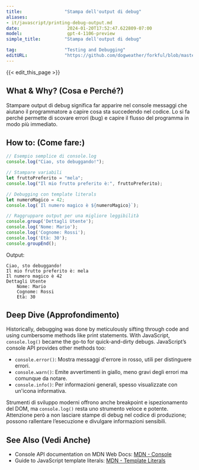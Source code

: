 ```yaml
---
title:                "Stampa dell'output di debug"
aliases:
- it/javascript/printing-debug-output.md
date:                  2024-01-20T17:52:47.622809-07:00
model:                 gpt-4-1106-preview
simple_title:         "Stampa dell'output di debug"

tag:                  "Testing and Debugging"
editURL:              "https://github.com/dogweather/forkful/blob/master/content/it/javascript/printing-debug-output.md"
---
```


{{< edit_this_page >}}

## What & Why? (Cosa e Perché?)
Stampare output di debug significa far apparire nel console messaggi che aiutano il programmatore a capire cosa sta succedendo nel codice. Lo si fa perché permette di scovare errori (bug) e capire il flusso del programma in modo più immediato.

## How to: (Come fare:)
```javascript
// Esempio semplice di console.log
console.log("Ciao, sto debuggando!");

// Stampare variabili
let fruttoPreferito = "mela";
console.log("Il mio frutto preferito è:", fruttoPreferito);

// Debugging con template literals
let numeroMagico = 42;
console.log(`Il numero magico è ${numeroMagico}`);

// Raggruppare output per una migliore leggibilità
console.group('Dettagli Utente');
console.log('Nome: Mario');
console.log('Cognome: Rossi');
console.log('Età: 30');
console.groupEnd();
```
Output:
```
Ciao, sto debuggando!
Il mio frutto preferito è: mela
Il numero magico è 42
Dettagli Utente
    Nome: Mario
    Cognome: Rossi
    Età: 30
```

## Deep Dive (Approfondimento)
Historically, debugging was done by meticulously sifting through code and using cumbersome methods like print statements. With JavaScript, `console.log()` became the go-to for quick-and-dirty debugs. JavaScript’s console API provides other methods too:

- `console.error()`: Mostra messaggi d'errore in rosso, utili per distinguere errori.
- `console.warn()`: Emite avvertimenti in giallo, meno gravi degli errori ma comunque da notare.
- `console.info()`: Per informazioni generali, spesso visualizzate con un'icona informativa.

Strumenti di sviluppo moderni offrono anche breakpoint e ispezionamento del DOM, ma `console.log()` resta uno strumento veloce e potente. Attenzione però a non lasciare stampe di debug nel codice di produzione; possono rallentare l’esecuzione e divulgare informazioni sensibili.

## See Also (Vedi Anche)
- Console API documentation on MDN Web Docs: [MDN - Console](https://developer.mozilla.org/en-US/docs/Web/API/Console)
- Guide to JavaScript template literals: [MDN - Template Literals](https://developer.mozilla.org/en-US/docs/Web/JavaScript/Reference/Template_literals)
